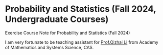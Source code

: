 # Probability and Statistics (Fall 2024, Undergraduate Courses)
Exercise Course Note for Probability and Statistics (Fall 2024)

I am very fortunate to be teaching assistant for [Prof.Qizhai Li](https://people.ucas.ac.cn/~liq) from Academy of Mathematics and Systems Science, CAS.
